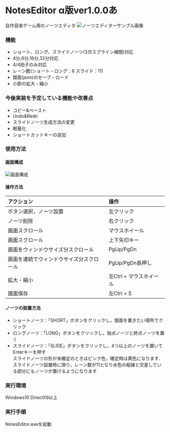 # NotesEditor α版ver1.0.0あ
自作音楽ゲーム用のノーツエディタ
![ノーツエディターサンプル画像](https://user-images.githubusercontent.com/83057130/137940970-50f5d995-4bbe-4da6-a6aa-f0db82057254.PNG)
### 機能
+ ショート、ロング、スライドノーツ(3次スプライン補間)対応
+ 4分,8分,16分,32分対応
+ 4/4拍子のみ対応
+ レーン数(ショート・ロング：6 スライド：11)
+ 譜面(json)のセーブ・ロード
+ 小節の拡大・縮小
### 今後実装を予定している機能や改善点
+ コピー&ペースト
+ Undo&Redo
+ スライドノーツ生成方法の変更
+ 軽量化
+ ショートカットキーの追加
### 使用方法
#### 画面構成
![画面構成](https://user-images.githubusercontent.com/83057130/137941139-2955bd59-ce60-4e78-8b2e-d8ae2547e874.png)
#### 操作方法
| アクション | 操作 |
| :--- | :--- |
| ボタン選択，ノーツ設置 | 左クリック |
| ノーツ削除 | 右クリック |
| 画面スクロール | マウスホイール |
| 画面スクロール | 上下矢印キー |
| 画面をウィンドウサイズ分スクロール | PgUp/PgDn |
| 画面を連続でウィンドウサイズ分スクロール | PgUp/PgDn長押し| 
| 拡大・縮小| 左Ctrl + マウスホイール |
| 譜面保存 | 左Ctrl + S |
#### ノーツの設置方法
- ショートノーツ：「SHORT」ボタンをクリックし，譜面を置きたい場所でクリック
- ロングノーツ：「LONG」ボタンをクリックし，始点ノーツと終点ノーツを置く
- スライドノーツ：「SLIDE」ボタンをクリックし，4つ以上のノーツを置いてEnterキーを押す <br>
スライドノーツの形が未確定のときはピンク色，確定時は黄色になります．<br>
スライドノーツ設置時に限り，レーン数が11となり水色の縦線と交差している部分にもノーツが置けるようになります
### 実行環境
Windows10 DirectX9以上
### 実行手順
NotesEditor.exeを起動
